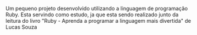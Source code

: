 Um pequeno projeto desenvolvido utilizando a linguagem de programação Ruby.
Esta servindo como estudo, ja que esta sendo realizado junto da leitura do livro
"Ruby - Aprenda a programar a linguagem mais divertida" de Lucas Souza
